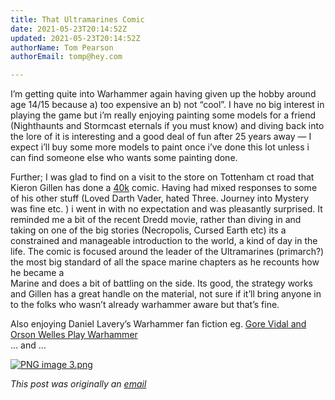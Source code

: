 ```yaml
---
title: That Ultramarines Comic
date: 2021-05-23T20:14:52Z
updated: 2021-05-23T20:14:52Z
authorName: Tom Pearson
authorEmail: tomp@hey.com

---
```

I’m getting quite into Warhammer again having given up the hobby around age 14/15 because a) too expensive an b) not “cool”. I have no big interest in playing the game but i’m really enjoying painting some models for a friend (Nighthaunts and Stormcast eternals if you must know) and diving back into the lore of it is interesting and a good deal of fun after 25 years away — I expect i’ll buy some more models to paint once i’ve done this lot unless i can find someone else who wants some painting done.  
  
Further; I was glad to find on a visit to the store on Tottenham ct road that Kieron Gillen has done a [40k](https://www.games-workshop.com/en-GB/Warhammer-40-000) comic. Having had mixed responses to some of his other stuff (Loved Darth Vader, hated Three. Journey into Mystery was fine etc. ) i went in with no expectation and was pleasantly surprised. It reminded me a bit of the recent Dredd movie, rather than diving in and taking on one of the big stories (Necropolis, Cursed Earth etc) its a constrained and manageable introduction to the world, a kind of day in the life. The comic is focused around the leader of the Ultramarines (primarch?) the most big standard of all the space marine chapters as he recounts how he became a  
Marine and does a bit of battling on the side. Its good, the strategy works and Gillen has a great handle on the material, not sure if it’ll bring anyone in to the folks who wasn’t already warhammer aware but that’s fine.  
  
Also enjoying Daniel Lavery’s Warhammer fan fiction eg. [Gore Vidal and Orson Welles Play Warhammer](https://www.thechatner.com/p/gore-vidal-and-orson-welles-play)  
... and ...  

 [![PNG image 3.png](https://world.hey.com/tomp/48f279b5/representations/eyJfcmFpbHMiOnsibWVzc2FnZSI6IkJBaHBCTXE2RUJnPSIsImV4cCI6bnVsbCwicHVyIjoiYmxvYl9pZCJ9fQ==--2f40da5b44a7344ca944d46307bf0ef8f9ea3a02/eyJfcmFpbHMiOnsibWVzc2FnZSI6IkJBaDdDam9MWm05eWJXRjBTU0lJY0c1bkJqb0dSVlE2RkhKbGMybDZaVjkwYjE5c2FXMXBkRnNIYVFLQUIya0NBQVU2REhGMVlXeHBkSGxwU3pvTGJHOWhaR1Z5ZXdZNkNYQmhaMlV3T2cxamIyRnNaWE5qWlZRPSIsImV4cCI6bnVsbCwicHVyIjoidmFyaWF0aW9uIn19--9333ff4f088aa9239bed4b0a224e37f2c7bab42d/PNG%20image%203.png)](https://world.hey.com/tomp/48f279b5/blobs/eyJfcmFpbHMiOnsibWVzc2FnZSI6IkJBaHBCTXE2RUJnPSIsImV4cCI6bnVsbCwicHVyIjoiYmxvYl9pZCJ9fQ==--2f40da5b44a7344ca944d46307bf0ef8f9ea3a02/PNG%20image%203.png?disposition=attachment "Download PNG image 3.png")

_This post was originally an [email](https://world.hey.com/tomp)_
